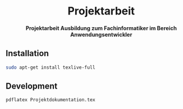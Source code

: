 <h1 align="center"> 
    Projektarbeit
</h1>

<h4 align="center">
    Projektarbeit Ausbildung zum Fachinformatiker im Bereich Anwendungsentwickler
</h4>

## Installation

``` bash
sudo apt-get install texlive-full 
```

## Development

``` bash
pdflatex Projektdokumentation.tex
```